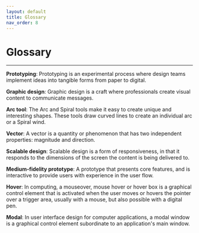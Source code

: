 ```yaml
---
layout: default
title: Glossary
nav_order: 8
---
```


# Glossary

---

**Prototyping**: Prototyping is an experimental process where design teams implement ideas into tangible forms from paper to digital.

**Graphic design**: Graphic design is a craft where professionals create visual content to communicate messages.

**Arc tool**: The Arc and Spiral tools make it easy to create unique and interesting shapes. These tools draw curved lines to create an individual arc or a Spiral wind.

**Vector**: A vector is a quantity or phenomenon that has two independent properties: magnitude and direction.

**Scalable design**: Scalable design is a form of responsiveness, in that it responds to the dimensions of the screen the content is being delivered to.

**Medium-fidelity prototype**: A prototype that presents core features, and is interactive to provide users with experience in the user flow.

**Hover**: In computing, a mouseover, mouse hover or hover box is a graphical control element that is activated when the user moves or hovers the pointer over a trigger area, usually with a mouse, but also possible with a digital pen.

**Modal**: In user interface design for computer applications, a modal window is a graphical control element subordinate to an application's main window.
